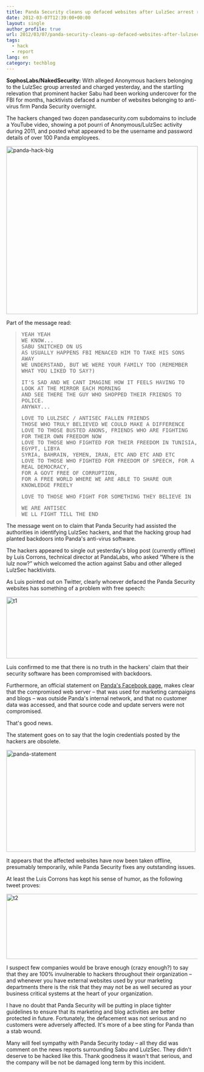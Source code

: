 ```yaml
---
title: Panda Security cleans up defaced websites after LulzSec arrest revenge attack
date: 2012-03-07T12:39:00+00:00
layout: single
author_profile: true
url: 2012/03/07/panda-security-cleans-up-defaced-websites-after-lulzsec-arrest-revenge-attack/
tags:
  - hack
  - report
lang: en
category: techblog
---
```

**SophosLabs/NakedSecurity:** With alleged Anonymous hackers belonging to the LulzSec group arrested and charged yesterday, and the startling relevation that prominent hacker Sabu had been working undercover for the FBI for months, hacktivists defaced a number of websites belonging to anti-virus firm Panda Security overnight. 

The hackers changed two dozen pandasecurity.com subdomains to include a YouTube video, showing a pot pourri of Anonymous/LulzSec activity during 2011, and posted what appeared to be the username and password details of over 100 Panda employees. 

[<img title="panda-hack-big" border="0" alt="panda-hack-big" src="http://lh6.ggpht.com/-BHoIGSzEm0A/T1dPS5jT2ZI/AAAAAAAAFEI/7N5PSCW20tk/panda-hack-big_thumb%25255B4%25255D.jpg?imgmax=800" width="504" height="441" />](http://lh6.ggpht.com/-ESagGU7mT10/T1dPLOt6sqI/AAAAAAAAFEA/5Ya3PjdjwaI/s1600-h/panda-hack-big%25255B6%25255D.jpg) 

Part of the message read: 

> <tt>YEAH YEAH</tt>  
> <tt>WE KNOW...</tt>  
> <tt>SABU SNITCHED ON US</tt>  
> <tt>AS USUALLY HAPPENS FBI MENACED HIM TO TAKE HIS SONS AWAY</tt>  
> <tt>WE UNDERSTAND, BUT WE WERE YOUR FAMILY TOO (REMEMBER WHAT YOU LIKED TO SAY?)</tt> 
> 
> <tt>IT'S SAD AND WE CANT IMAGINE HOW IT FEELS HAVING TO LOOK AT THE MIRROR EACH MORNING<br />AND SEE THERE THE GUY WHO SHOPPED THEIR FRIENDS TO POLICE.</tt>  
> <tt>ANYWAY...</tt> 
> 
> <tt>LOVE TO LULZSEC / ANTISEC FALLEN FRIENDS</tt>  
> <tt>THOSE WHO TRULY BELIEVED WE COULD MAKE A DIFFERENCE</tt>  
> <tt>LOVE TO THOSE BUSTED ANONS, FRIENDS WHO ARE FIGHTING FOR THEIR OWN FREEDOM NOW</tt>  
> <tt>LOVE TO THOSE WHO FIGHTED FOR THEIR FREEDOM IN TUNISIA, EGYPT, LIBYA<br />SYRIA, BAHRAIN, YEMEN, IRAN, ETC AND ETC AND ETC</tt>  
> <tt>LOVE TO THOSE WHO FIGHTED FOR FREEDOM OF SPEECH, FOR A REAL DEMOCRACY,<br />FOR A GOVT FREE OF CORRUPTION,</tt>  
> <tt>FOR A FREE WORLD WHERE WE ARE ABLE TO SHARE OUR KNOWLEDGE FREELY</tt> 
> 
> <tt>LOVE TO THOSE WHO FIGHT FOR SOMETHING THEY BELIEVE IN</tt> 
> 
> <tt>WE ARE ANTISEC</tt>  
> <tt>WE LL FIGHT TILL THE END</tt>

The message went on to claim that Panda Security had assisted the authorities in identifying LulzSec hackers, and that the hacking group had planted backdoors into Panda's anti-virus software. 

The hackers appeared to single out yesterday's blog post (currently offline) by Luis Corrons, technical director at PandaLabs, who asked “Where is the lulz now?” which welcomed the action against Sabu and other alleged LulzSec hacktivists. 

As Luis pointed out on Twitter, clearly whoever defaced the Panda Security websites has something of a problem with free speech: 

[<img title="t1" border="0" alt="t1" src="http://lh5.ggpht.com/-3vkUC0VHA54/T1dPfkNfqxI/AAAAAAAAFEY/dHjhiViJWOM/t1_thumb%25255B1%25255D.jpg?imgmax=800" width="530" height="162" />](http://lh4.ggpht.com/-M9UGebJZotA/T1dPZPesMhI/AAAAAAAAFEQ/9qFgW3nm7FM/s1600-h/t1%25255B3%25255D.jpg) 

Luis confirmed to me that there is no truth in the hackers' claim that their security software has been compromised with backdoors. 

Furthermore, an official statement on [Panda's Facebook page](http://www.facebook.com/PandaUSA/posts/10150581593176701), makes clear that the compromised web server &#8211; that was used for marketing campaigns and blogs &#8211; was outside Panda's internal network, and that no customer data was accessed, and that source code and update servers were not compromised. 

That's good news. 

The statement goes on to say that the login credentials posted by the hackers are obsolete. 

[<img title="panda-statement" border="0" alt="panda-statement" src="http://lh5.ggpht.com/-yN2PzFF37sQ/T1dPwQ3YG-I/AAAAAAAAFEo/38CHXcrpxd4/panda-statement_thumb%25255B2%25255D.jpg?imgmax=800" width="498" height="268" />](http://lh5.ggpht.com/-OqbDYuyjmN8/T1dPoGDBkkI/AAAAAAAAFEg/hgSOhAJbcWQ/s1600-h/panda-statement%25255B4%25255D.jpg) 

It appears that the affected websites have now been taken offline, presumably temporarily, while Panda Security fixes any outstanding issues. 

At least the Luis Corrons has kept his sense of humor, as the following tweet proves: 

[<img title="t2" border="0" alt="t2" src="http://lh5.ggpht.com/-u3dyDDbIEiE/T1dP-SJEn9I/AAAAAAAAFE4/5utBxml86EU/t2_thumb%25255B1%25255D.jpg?imgmax=800" width="523" height="171" />](http://lh4.ggpht.com/-bzsjKJn2TYM/T1dP25BBdnI/AAAAAAAAFEw/9P-K3J10EoU/s1600-h/t2%25255B3%25255D.jpg) 

I suspect few companies would be brave enough (crazy enough?) to say that they are 100% invulnerable to hackers throughout their organization &#8211; and whenever you have external websites used by your marketing departments there is the risk that they may not be as well secured as your business critical systems at the heart of your organization. 

I have no doubt that Panda Security will be putting in place tighter guidelines to ensure that its marketing and blog activities are better protected in future. Fortunately, the defacement was not serious and no customers were adversely affected. It's more of a bee sting for Panda than a stab wound. 

Many will feel sympathy with Panda Security today &#8211; all they did was comment on the news reports surrounding Sabu and LulzSec. They didn't deserve to be hacked like this. Thank goodness it wasn't that serious, and the company will be not be damaged long term by this incident.